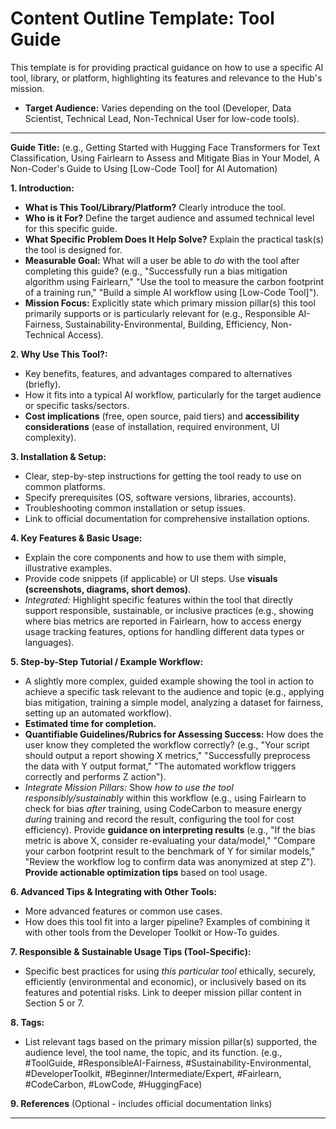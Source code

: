 # Content Outline Template: Tool Guide

This template is for providing practical guidance on how to use a specific AI tool, library, or platform, highlighting its features and relevance to the Hub's mission.

* **Target Audience:** Varies depending on the tool (Developer, Data Scientist, Technical Lead, Non-Technical User for low-code tools).

---

**Guide Title:** (e.g., Getting Started with Hugging Face Transformers for Text Classification, Using Fairlearn to Assess and Mitigate Bias in Your Model, A Non-Coder's Guide to Using [Low-Code Tool] for AI Automation)

**1. Introduction:**

* **What is This Tool/Library/Platform?** Clearly introduce the tool.
* **Who is it For?** Define the target audience and assumed technical level for this specific guide.
* **What Specific Problem Does It Help Solve?** Explain the practical task(s) the tool is designed for.
* **Measurable Goal:** What will a user be able to *do* with the tool after completing this guide? (e.g., "Successfully run a bias mitigation algorithm using Fairlearn," "Use the tool to measure the carbon footprint of a training run," "Build a simple AI workflow using [Low-Code Tool]").
* **Mission Focus:** Explicitly state which primary mission pillar(s) this tool primarily supports or is particularly relevant for (e.g., Responsible AI-Fairness, Sustainability-Environmental, Building, Efficiency, Non-Technical Access).

**2. Why Use This Tool?:**

* Key benefits, features, and advantages compared to alternatives (briefly).
* How it fits into a typical AI workflow, particularly for the target audience or specific tasks/sectors.
* **Cost implications** (free, open source, paid tiers) and **accessibility considerations** (ease of installation, required environment, UI complexity).

**3. Installation & Setup:**

* Clear, step-by-step instructions for getting the tool ready to use on common platforms.
* Specify prerequisites (OS, software versions, libraries, accounts).
* Troubleshooting common installation or setup issues.
* Link to official documentation for comprehensive installation options.

**4. Key Features & Basic Usage:**

* Explain the core components and how to use them with simple, illustrative examples.
* Provide code snippets (if applicable) or UI steps. Use **visuals (screenshots, diagrams, short demos)**.
* *Integrated:* Highlight specific features within the tool that directly support responsible, sustainable, or inclusive practices (e.g., showing where bias metrics are reported in Fairlearn, how to access energy usage tracking features, options for handling different data types or languages).

**5. Step-by-Step Tutorial / Example Workflow:**

* A slightly more complex, guided example showing the tool in action to achieve a specific task relevant to the audience and topic (e.g., applying bias mitigation, training a simple model, analyzing a dataset for fairness, setting up an automated workflow).
* **Estimated time for completion.**
* **Quantifiable Guidelines/Rubrics for Assessing Success:** How does the user know they completed the workflow correctly? (e.g., "Your script should output a report showing X metrics," "Successfully preprocess the data with Y output format," "The automated workflow triggers correctly and performs Z action").
* *Integrate Mission Pillars:* Show *how to use the tool responsibly/sustainably* within this workflow (e.g., using Fairlearn to check for bias *after* training, using CodeCarbon to measure energy *during* training and record the result, configuring the tool for cost efficiency). Provide **guidance on interpreting results** (e.g., "If the bias metric is above X, consider re-evaluating your data/model," "Compare your carbon footprint result to the benchmark of Y for similar models," "Review the workflow log to confirm data was anonymized at step Z"). **Provide actionable optimization tips** based on tool usage.

**6. Advanced Tips & Integrating with Other Tools:**

* More advanced features or common use cases.
* How does this tool fit into a larger pipeline? Examples of combining it with other tools from the Developer Toolkit or How-To guides.

**7. Responsible & Sustainable Usage Tips (Tool-Specific):**

* Specific best practices for using *this particular tool* ethically, securely, efficiently (environmental and economic), or inclusively based on its features and potential risks. Link to deeper mission pillar content in Section 5 or 7.

**8. Tags:**

* List relevant tags based on the primary mission pillar(s) supported, the audience level, the tool name, the topic, and its function. (e.g., #ToolGuide, #ResponsibleAI-Fairness, #Sustainability-Environmental, #DeveloperToolkit, #Beginner/Intermediate/Expert, #Fairlearn, #CodeCarbon, #LowCode, #HuggingFace)

**9. References** (Optional - includes official documentation links)

---
